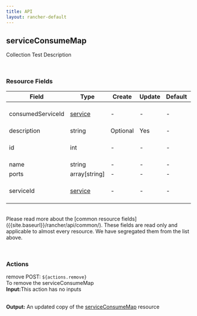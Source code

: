 ```yaml
---
title: API
layout: rancher-default
---
```


## serviceConsumeMap

Collection Test Description

​
### Resource Fields

Field | Type | Create | Update | Default | Notes
---|---|---|---|---|---
consumedServiceId | [service]({{site.baseurl}}/rancher/api/api-resources/service/) | - | - | - | The unique identifier of the consumed service
description | string | Optional | Yes | - | 
id | int | - | - | - | The unique identifier for the serviceConsumeMap
name | string | - | - | - | 
ports | array[string] | - | - | - | 
serviceId | [service]({{site.baseurl}}/rancher/api/api-resources/service/) | - | - | - | The unique identifier of the associated service

<br>
Please read more about the [common resource fields]({{site.baseurl}}/rancher/api/common/). 
These fields are read only and applicable to almost every resource. We have segregated them from the list above.
​








​
### Actions

<span class="action">
<span class="header">
remove
<span class="headerright">POST:  <code>${actions.remove}</code></span>
</span>
<div class="action-contents">
To remove the serviceConsumeMap
<br>

<span class="input">
<strong>Input:</strong>This action has no inputs
<br>

<br>
</span>

<span class="output"><strong>Output:</strong> An updated copy of the <a href="/rancher/api/api-resources/serviceConsumeMap/">serviceConsumeMap</a> resource
</span>
</div>
</span>
</span>
</span>

